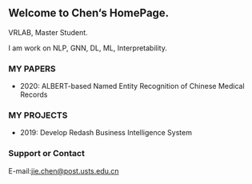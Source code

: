 ## Welcome to Chen‘s HomePage.

VRLAB, Master Student.

I am work on NLP, GNN, DL, ML, Interpretability.


### MY PAPERS
- 2020: ALBERT-based Named Entity Recognition of Chinese Medical Records

### MY PROJECTS
- 2019: Develop Redash Business Intelligence System


### Support or Contact

E-mail:<jie.chen@post.usts.edu.cn>
